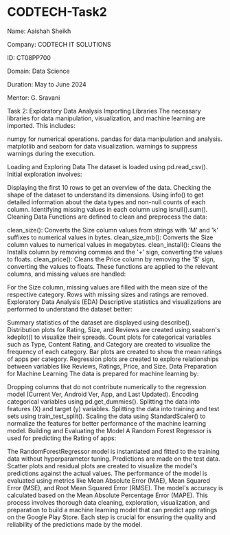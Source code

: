 # CODTECH-Task2
Name: Aaishah Sheikh

Company: CODTECH IT SOLUTIONS

ID: CT08PP700

Domain: Data Science

Duration: May to June 2024

Mentor: G. Sravani

Task 2: Exploratory Data Analysis
Importing Libraries
The necessary libraries for data manipulation, visualization, and machine learning are imported. This includes:

numpy for numerical operations.
pandas for data manipulation and analysis.
matplotlib and seaborn for data visualization.
warnings to suppress warnings during the execution.

Loading and Exploring Data
The dataset is loaded using pd.read_csv(). Initial exploration involves:

Displaying the first 10 rows to get an overview of the data.
Checking the shape of the dataset to understand its dimensions.
Using info() to get detailed information about the data types and non-null counts of each column.
Identifying missing values in each column using isnull().sum().
Cleaning Data
Functions are defined to clean and preprocess the data:

clean_size(): Converts the Size column values from strings with 'M' and 'k' suffixes to numerical values in bytes.
clean_size_mb(): Converts the Size column values to numerical values in megabytes.
clean_install(): Cleans the Installs column by removing commas and the '+' sign, converting the values to floats.
clean_price(): Cleans the Price column by removing the '$' sign, converting the values to floats.
These functions are applied to the relevant columns, and missing values are handled:

For the Size column, missing values are filled with the mean size of the respective category.
Rows with missing sizes and ratings are removed.
Exploratory Data Analysis (EDA)
Descriptive statistics and visualizations are performed to understand the dataset better:

Summary statistics of the dataset are displayed using describe().
Distribution plots for Rating, Size, and Reviews are created using seaborn's kdeplot() to visualize their spreads.
Count plots for categorical variables such as Type, Content Rating, and Category are created to visualize the frequency of each category.
Bar plots are created to show the mean ratings of apps per category.
Regression plots are created to explore relationships between variables like Reviews, Ratings, Price, and Size.
Data Preparation for Machine Learning
The data is prepared for machine learning by:

Dropping columns that do not contribute numerically to the regression model (Current Ver, Android Ver, App, and Last Updated).
Encoding categorical variables using pd.get_dummies().
Splitting the data into features (X) and target (y) variables.
Splitting the data into training and test sets using train_test_split().
Scaling the data using StandardScaler() to normalize the features for better performance of the machine learning model.
Building and Evaluating the Model
A Random Forest Regressor is used for predicting the Rating of apps:

The RandomForestRegressor model is instantiated and fitted to the training data without hyperparameter tuning.
Predictions are made on the test data.
Scatter plots and residual plots are created to visualize the model's predictions against the actual values.
The performance of the model is evaluated using metrics like Mean Absolute Error (MAE), Mean Squared Error (MSE), and Root Mean Squared Error (RMSE).
The model's accuracy is calculated based on the Mean Absolute Percentage Error (MAPE).
This process involves thorough data cleaning, exploration, visualization, and preparation to build a machine learning model that can predict app ratings on the Google Play Store. Each step is crucial for ensuring the quality and reliability of the predictions made by the model.
